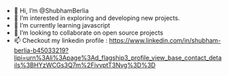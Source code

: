 - 👋 Hi, I’m @ShubhamBerlia
- 👀 I’m interested in exploring and developing new projects.
- 🌱 I’m currently learning javascript
- 💞️ I’m looking to collaborate on open source projects
- 📫 Checkout my linkedin profile : https://www.linkedin.com/in/shubham-berlia-b45033219?lipi=urn%3Ali%3Apage%3Ad_flagship3_profile_view_base_contact_details%3BHYzWCGs3Q7m%2FivvptT3Nvg%3D%3D

<!---
ShubhamBerlia/ShubhamBerlia is a ✨ special ✨ repository because its `README.md` (this file) appears on your GitHub profile.
You can click the Preview link to take a look at your changes.
--->
